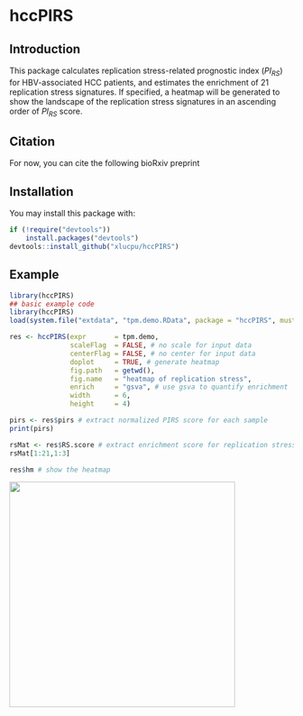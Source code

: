 # hccPIRS

<!-- badges: start -->
<!-- badges: end -->

## Introduction

This package calculates replication stress-related prognostic index (*PI<sub>RS</sub>*) for HBV-associated HCC patients, and estimates the enrichment of 21 replication stress signatures. If specified, a heatmap will be generated to show the landscape of the replication stress signatures in an ascending order of *PI<sub>RS</sub>* score.

## Citation

For now, you can cite the following bioRxiv preprint

## Installation

You may install this package with:

``` r
if (!require("devtools")) 
    install.packages("devtools")
devtools::install_github("xlucpu/hccPIRS")
```

## Example

``` r
library(hccPIRS)
## basic example code
library(hccPIRS)
load(system.file("extdata", "tpm.demo.RData", package = "hccPIRS", mustWork = TRUE)) # load example data

res <- hccPIRS(expr       = tpm.demo,
               scaleFlag  = FALSE, # no scale for input data
               centerFlag = FALSE, # no center for input data
               doplot     = TRUE, # generate heatmap
               fig.path   = getwd(),
               fig.name   = "heatmap of replication stress",
               enrich     = "gsva", # use gsva to quantify enrichment
               width      = 6,
               height     = 4)

pirs <- res$pirs # extract normalized PIRS score for each sample
print(pirs)

rsMat <- res$RS.score # extract enrichment score for replication stress signatures
rsMat[1:21,1:3]

res$hm # show the heatmap
```
<img src="https://user-images.githubusercontent.com/57204704/131953321-cc06a99f-8f68-4505-ab5c-5bbbba886bbf.jpg" height="400" align="center" />
